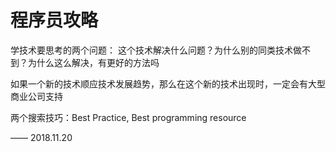 # 程序员攻略

学技术要思考的两个问题：
这个技术解决什么问题？为什么别的同类技术做不到？为什么这么解决，有更好的方法吗

如果一个新的技术顺应技术发展趋势，那么在这个新的技术出现时，一定会有大型商业公司支持

两个搜索技巧：Best Practice, Best programming resource

—— 2018.11.20